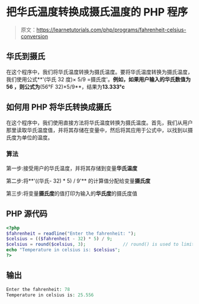 # 把华氏温度转换成摄氏温度的 PHP 程序

> 原文：<https://learnetutorials.com/php/programs/fahrenheit-celsius-conversion>

## 华氏到摄氏

在这个程序中，我们将华氏温度转换为摄氏温度。要将华氏温度转换为摄氏温度，我们使用公式**'(华氏 32 度)× 5/9 =摄氏度'。**例如，如果用户输入的华氏数值为 **56** ，则公式为**(56°F 32)×5/9**，结果为**13.333°c**

## 如何用 PHP 将华氏转换成摄氏

在这个程序中，我们使用直接方法将华氏温度转换为摄氏温度。首先，我们从用户那里读取华氏温度值，并将其存储在变量中，然后将其应用于公式中，以找到以摄氏度为单位的温度。

### 算法

第一步:接受用户的华氏温度，并将其存储到变量**华氏温度**

第二步:将**'((华氏- 32) * 5) / 9'** 的计算值分配给变量**摄氏度**

第三步:将变量**摄氏度**的值打印为输入的**华氏度**的摄氏度值

## PHP 源代码

```php
<?php
$fahrenheit = readline("Enter the fahrenheit: ");
$celsius = (($fahrenheit - 32) * 5) / 9;
$celsius = round($celsius, 3);              // round() is used to limit the number of digit after the decimal
echo "Temperature in celsius is: $celsius";
?>

```

## 输出

```php
Enter the fahrenheit: 78
Temperature in celsius is: 25.556
```